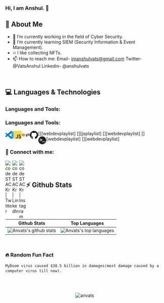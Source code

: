 ### Hi, I am Anshul. 👋

## 👀 About Me
- 🔭 I’m currently working in the field of Cyber Security.
- 🌱 I’m currently learning SIEM (Security Information & Event Management).
-  🔥 I like collecting NFTs.
- 📫 How to reach me: Email- imanshulvats@gmail.com Twitter- @VatsAnshul Linkedin- @anshulvats
</br>

## 💻 Languages & Technologies
### Languages and Tools:

### Languages and Tools:

[<img align="left" alt="Visual Studio Code" width="26px" src="https://raw.githubusercontent.com/github/explore/80688e429a7d4ef2fca1e82350fe8e3517d3494d/topics/visual-studio-code/visual-studio-code.png" />][webdevplaylist]
[<img align="left" alt="JavaScript" width="26px" src="https://raw.githubusercontent.com/github/explore/80688e429a7d4ef2fca1e82350fe8e3517d3494d/topics/javascript/javascript.png" />][jsplaylist]
[<img align="left" alt="Git" width="26px" src="https://raw.githubusercontent.com/github/explore/80688e429a7d4ef2fca1e82350fe8e3517d3494d/topics/git/git.png" />][webdevplaylist]
[<img align="left" alt="GitHub" width="26px" src="https://raw.githubusercontent.com/github/explore/78df643247d429f6cc873026c0622819ad797942/topics/github/github.png" />][webdevplaylist]
[<img align="left" alt="Terminal" width="26px" src="https://raw.githubusercontent.com/github/explore/80688e429a7d4ef2fca1e82350fe8e3517d3494d/topics/terminal/terminal.png" />][webdevplaylist]

### 💬 Connect with me:

[<img align="left" alt="codeSTACKr | Twitter" width="22px" src="https://cdn.jsdelivr.net/npm/simple-icons@v3/icons/twitter.svg" />][twitter]
[<img align="left" alt="codeSTACKr | LinkedIn" width="22px" src="https://cdn.jsdelivr.net/npm/simple-icons@v3/icons/linkedin.svg" />][linkedin]
[<img align="left" alt="codeSTACKr | Instagram" width="22px" src="https://cdn.jsdelivr.net/npm/simple-icons@v3/icons/instagram.svg" />][instagram]

</br>
</br>

## ⚡ Github Stats

| Github Stats | Top Languages |
| --- | --- |
| ![Anvats's github stats](https://github-readme-stats.vercel.app/api?username=anvats&show_icons=true&title_color=f6c32c&icon_color=f6c32c&text_color=9f9f9f&bg_color=151515&count_private=true) | ![Anvats's top languages](https://github-readme-stats.vercel.app/api/top-langs/?username=aniketsindhu&show_icons=true&title_color=f6c32c&icon_color=f6c32c&text_color=9f9f9f&bg_color=151515&count_private=true&layout=compact) |
</br>

### 🔥 Random Fun Fact

    MyDoom virus caused $38.5 billion in damages(most damage caused by a computer virus till now).


</br>
</br>
<p align="center"> <img src="https://komarev.com/ghpvc/?username=anvats&label=Profile%20Views&color=red&style=flat" alt="anvats" /> </p>

[twitter]: https://twitter.com/VatsAnshul
[instagram]: https://instagram.com/anshul_vats
[linkedin]: https://linkedin.com/in/anshulvats

